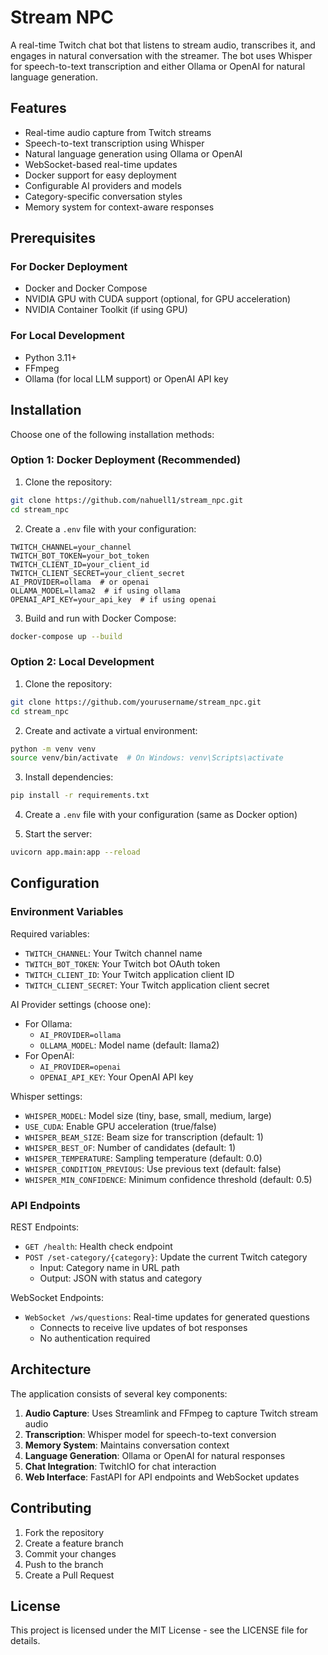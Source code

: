# Stream NPC

A real-time Twitch chat bot that listens to stream audio, transcribes it, and engages in natural conversation with the streamer. The bot uses Whisper for speech-to-text transcription and either Ollama or OpenAI for natural language generation.

## Features

- Real-time audio capture from Twitch streams
- Speech-to-text transcription using Whisper
- Natural language generation using Ollama or OpenAI
- WebSocket-based real-time updates
- Docker support for easy deployment
- Configurable AI providers and models
- Category-specific conversation styles
- Memory system for context-aware responses

## Prerequisites

### For Docker Deployment
- Docker and Docker Compose
- NVIDIA GPU with CUDA support (optional, for GPU acceleration)
- NVIDIA Container Toolkit (if using GPU)

### For Local Development
- Python 3.11+
- FFmpeg
- Ollama (for local LLM support) or OpenAI API key

## Installation

Choose one of the following installation methods:

### Option 1: Docker Deployment (Recommended)

1. Clone the repository:
```bash
git clone https://github.com/nahuell1/stream_npc.git
cd stream_npc
```

2. Create a `.env` file with your configuration:
```env
TWITCH_CHANNEL=your_channel
TWITCH_BOT_TOKEN=your_bot_token
TWITCH_CLIENT_ID=your_client_id
TWITCH_CLIENT_SECRET=your_client_secret
AI_PROVIDER=ollama  # or openai
OLLAMA_MODEL=llama2  # if using ollama
OPENAI_API_KEY=your_api_key  # if using openai
```

3. Build and run with Docker Compose:
```bash
docker-compose up --build
```

### Option 2: Local Development

1. Clone the repository:
```bash
git clone https://github.com/yourusername/stream_npc.git
cd stream_npc
```

2. Create and activate a virtual environment:
```bash
python -m venv venv
source venv/bin/activate  # On Windows: venv\Scripts\activate
```

3. Install dependencies:
```bash
pip install -r requirements.txt
```

4. Create a `.env` file with your configuration (same as Docker option)

5. Start the server:
```bash
uvicorn app.main:app --reload
```

## Configuration

### Environment Variables

Required variables:
- `TWITCH_CHANNEL`: Your Twitch channel name
- `TWITCH_BOT_TOKEN`: Your Twitch bot OAuth token
- `TWITCH_CLIENT_ID`: Your Twitch application client ID
- `TWITCH_CLIENT_SECRET`: Your Twitch application client secret

AI Provider settings (choose one):
- For Ollama:
  - `AI_PROVIDER=ollama`
  - `OLLAMA_MODEL`: Model name (default: llama2)
- For OpenAI:
  - `AI_PROVIDER=openai`
  - `OPENAI_API_KEY`: Your OpenAI API key

Whisper settings:
- `WHISPER_MODEL`: Model size (tiny, base, small, medium, large)
- `USE_CUDA`: Enable GPU acceleration (true/false)
- `WHISPER_BEAM_SIZE`: Beam size for transcription (default: 1)
- `WHISPER_BEST_OF`: Number of candidates (default: 1)
- `WHISPER_TEMPERATURE`: Sampling temperature (default: 0.0)
- `WHISPER_CONDITION_PREVIOUS`: Use previous text (default: false)
- `WHISPER_MIN_CONFIDENCE`: Minimum confidence threshold (default: 0.5)

### API Endpoints

REST Endpoints:
- `GET /health`: Health check endpoint
- `POST /set-category/{category}`: Update the current Twitch category
  - Input: Category name in URL path
  - Output: JSON with status and category

WebSocket Endpoints:
- `WebSocket /ws/questions`: Real-time updates for generated questions
  - Connects to receive live updates of bot responses
  - No authentication required

## Architecture

The application consists of several key components:

1. **Audio Capture**: Uses Streamlink and FFmpeg to capture Twitch stream audio
2. **Transcription**: Whisper model for speech-to-text conversion
3. **Memory System**: Maintains conversation context
4. **Language Generation**: Ollama or OpenAI for natural responses
5. **Chat Integration**: TwitchIO for chat interaction
6. **Web Interface**: FastAPI for API endpoints and WebSocket updates

## Contributing

1. Fork the repository
2. Create a feature branch
3. Commit your changes
4. Push to the branch
5. Create a Pull Request

## License

This project is licensed under the MIT License - see the LICENSE file for details.
